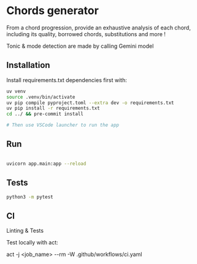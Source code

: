 # Chords generator

From a chord progression, provide an exhaustive analysis of each chord, including its quality, borrowed chords, substitutions and more !

Tonic & mode detection are made by calling Gemini model

## Installation

Install requirements.txt dependencies first with:

```bash
uv venv
source .venv/bin/activate
uv pip compile pyproject.toml --extra dev -o requirements.txt
uv pip install -r requirements.txt
cd ../ && pre-commit install 

# Then use VSCode launcher to run the app
```

## Run

```bash

uvicorn app.main:app --reload
```

## Tests

```bash
python3 -m pytest
```

## CI

Linting & Tests

Test locally with act:

act -j <job_name> --rm -W .github/workflows/ci.yaml
